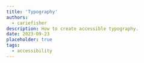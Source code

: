 ```yaml
---
title: 'Typography'
authors:
  - cariefisher
description: How to create accessible typography.
date: 2023-09-23
placeholder: true
tags:
  - accessibility
---
```

